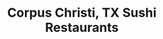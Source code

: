 ---
layout: city
title: Corpus Christi, TX Sushi Restaurants
permalink: /texas/corpus-christi/
stateAbbr: TX
stateName: Texas
cityName: Corpus Christi
---